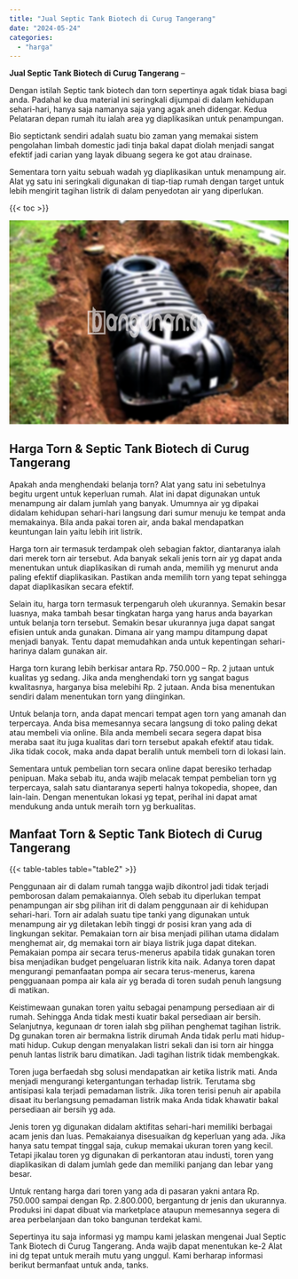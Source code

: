 ```yaml
---
title: "Jual Septic Tank Biotech di Curug Tangerang"
date: "2024-05-24"
categories: 
  - "harga"
---
```


**Jual Septic Tank Biotech di Curug Tangerang** –

Dengan istilah Septic tank biotech dan torn sepertinya agak tidak biasa bagi anda. Padahal ke dua material ini seringkali dijumpai di dalam kehidupan sehari-hari, hanya saja namanya saja yang agak aneh didengar. Kedua Pelataran depan rumah itu ialah area yg diaplikasikan untuk penampungan.

Bio septictank sendiri adalah suatu bio zaman yang memakai sistem pengolahan limbah domestic jadi tinja bakal dapat diolah menjadi sangat efektif jadi carian yang layak dibuang segera ke got atau drainase.

Sementara torn yaitu sebuah wadah yg diaplikasikan untuk menampung air. Alat yg satu ini seringkali digunakan di tiap-tiap rumah dengan target untuk lebih mengirit tagihan listrik di dalam penyedotan air yang diperlukan.

{{< toc >}}

![Jual Septic Tank Biotech di Curug Tangerang](/images/jual-bio-septictank-28.png)

## Harga Torn & Septic Tank Biotech di Curug Tangerang

Apakah anda menghendaki belanja torn? Alat yang satu ini sebetulnya begitu urgent untuk keperluan rumah. Alat ini dapat digunakan untuk menampung air dalam jumlah yang banyak. Umumnya air yg dipakai didalam kehidupan sehari-hari langsung dari sumur menuju ke tempat anda memakainya. Bila anda pakai toren air, anda bakal mendapatkan keuntungan lain yaitu lebih irit listrik.

Harga torn air termasuk terdampak oleh sebagian faktor, diantaranya ialah dari merek torn air tersebut. Ada banyak sekali jenis torn air yg dapat anda menentukan untuk diaplikasikan di rumah anda, memilih yg menurut anda paling efektif diaplikasikan. Pastikan anda memilih torn yang tepat sehingga dapat diaplikasikan secara efektif.

Selain itu, harga torn termasuk terpengaruh oleh ukurannya. Semakin besar luasnya, maka tambah besar tingkatan harga yang harus anda bayarkan untuk belanja torn tersebut. Semakin besar ukurannya juga dapat sangat efisien untuk anda gunakan. Dimana air yang mampu ditampung dapat menjadi banyak. Tentu dapat memudahkan anda untuk kepentingan sehari-harinya dalam gunakan air.

Harga torn kurang lebih berkisar antara Rp. 750.000 – Rp. 2 jutaan untuk kualitas yg sedang. Jika anda menghendaki torn yg sangat bagus kwalitasnya, harganya bisa melebihi Rp. 2 jutaan. Anda bisa menentukan sendiri dalam menentukan torn yang diinginkan.

Untuk belanja torn, anda dapat mencari tempat agen torn yang amanah dan terpercaya. Anda bisa memesannya secara langsung di toko paling dekat atau membeli via online. Bila anda membeli secara segera dapat bisa meraba saat itu juga kualitas dari torn tersebut apakah efektif atau tidak. Jika tidak cocok, maka anda dapat beralih untuk membeli torn di lokasi lain.

Sementara untuk pembelian torn secara online dapat beresiko terhadap penipuan. Maka sebab itu, anda wajib melacak tempat pembelian torn yg terpercaya, salah satu diantaranya seperti halnya tokopedia, shopee, dan lain-lain. Dengan menentukan lokasi yg tepat, perihal ini dapat amat mendukung anda untuk meraih torn yg berkualitas.

## Manfaat Torn & Septic Tank Biotech di Curug Tangerang

{{< table-tables table="table2" >}}

Penggunaan air di dalam rumah tangga wajib dikontrol jadi tidak terjadi pemborosan dalam pemakaiannya. Oleh sebab itu diperlukan tempat penampungan air sbg pilihan irit di dalam penggunaan air di kehidupan sehari-hari. Torn air adalah suatu tipe tanki yang digunakan untuk menampung air yg diletakan lebih tinggi dr posisi kran yang ada di lingkungan sekitar. Pemakaian torn air bisa menjadi pilihan utama didalam menghemat air, dg memakai torn air biaya listrik juga dapat ditekan. Pemakaian pompa air secara terus-menerus apabila tidak gunakan toren bisa menjadikan budget pengeluaran listrik kita naik. Adanya toren dapat mengurangi pemanfaatan pompa air secara terus-menerus, karena pengguanaan pompa air kala air yg berada di toren sudah penuh langsung di matikan.

Keistimewaan gunakan toren yaitu sebagai penampung persediaan air di rumah. Sehingga Anda tidak mesti kuatir bakal persediaan air bersih. Selanjutnya, kegunaan dr toren ialah sbg pilihan penghemat tagihan listrik. Dg gunakan toren air bermakna listrik dirumah Anda tidak perlu mati hidup-mati hidup. Cukup dengan menyalakan listri sekali dan isi torn air hingga penuh lantas listrik baru dimatikan. Jadi tagihan listrik tidak membengkak.

Toren juga berfaedah sbg solusi mendapatkan air ketika listrik mati. Anda menjadi mengurangi ketergantungan terhadap listrik. Terutama sbg antisipasi kala terjadi pemadaman listrik. Jika toren terisi penuh air apabila disaat itu berlangsung pemadaman listrik maka Anda tidak khawatir bakal persediaan air bersih yg ada.

Jenis toren yg digunakan didalam aktifitas sehari-hari memiliki berbagai acam jenis dan luas. Pemakaianya disesuaikan dg keperluan yang ada. Jika hanya satu tempat tinggal saja, cukup memakai ukuran toren yang kecil. Tetapi jikalau toren yg digunakan di perkantoran atau industi, toren yang diaplikasikan di dalam jumlah gede dan memiliki panjang dan lebar yang besar.

Untuk rentang harga dari toren yang ada di pasaran yakni antara Rp. 750.000 sampai dengan Rp. 2.800.000, bergantung dr jenis dan ukurannya. Produksi ini dapat dibuat via marketplace ataupun memesannya segera di area perbelanjaan dan toko bangunan terdekat kami.

Sepertinya itu saja informasi yg mampu kami jelaskan mengenai Jual Septic Tank Biotech di Curug Tangerang. Anda wajib dapat menentukan ke-2 Alat ini dg tepat untuk meraih mutu yang unggul. Kami berharap informasi berikut bermanfaat untuk anda, tanks.
